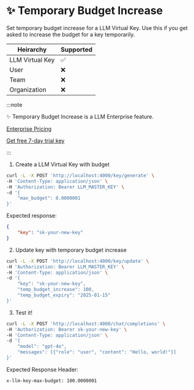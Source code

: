 # ✨ Temporary Budget Increase

Set temporary budget increase for a LLM Virtual Key. Use this if you get asked to increase the budget for a key temporarily.


| Heirarchy | Supported | 
|-----------|-----------|
| LLM Virtual Key | ✅ |
| User | ❌ |
| Team | ❌ |
| Organization | ❌ |

:::note

✨ Temporary Budget Increase is a LLM Enterprise feature.

[Enterprise Pricing](https://www.llm.ai/#pricing)

[Get free 7-day trial key](https://www.llm.ai/#trial)

:::


1. Create a LLM Virtual Key with budget

```bash
curl -L -X POST 'http://localhost:4000/key/generate' \
-H 'Content-Type: application/json' \
-H 'Authorization: Bearer LLM_MASTER_KEY' \
-d '{
    "max_budget": 0.0000001
}'
```

Expected response:

```json
{
    "key": "sk-your-new-key"
}
```

2. Update key with temporary budget increase

```bash
curl -L -X POST 'http://localhost:4000/key/update' \
-H 'Authorization: Bearer LLM_MASTER_KEY' \
-H 'Content-Type: application/json' \
-d '{
    "key": "sk-your-new-key",
    "temp_budget_increase": 100, 
    "temp_budget_expiry": "2025-01-15"
}'
```

3. Test it! 

```bash
curl -L -X POST 'http://localhost:4000/chat/completions' \
-H 'Authorization: Bearer sk-your-new-key' \
-H 'Content-Type: application/json' \
-d '{
    "model": "gpt-4o",
    "messages": [{"role": "user", "content": "Hello, world!"}]
}'
```

Expected Response Header:

```
x-llm-key-max-budget: 100.0000001
```


